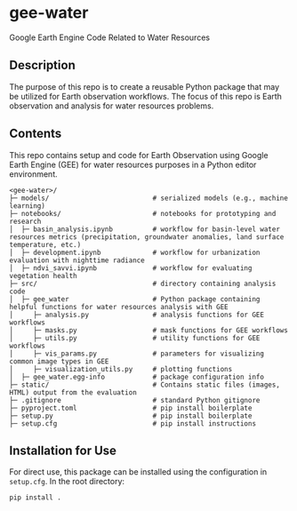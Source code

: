 # gee-water
Google Earth Engine Code Related to Water Resources

## Description
The purpose of this repo is to create a reusable Python package that may be utilized for Earth
observation workflows. The focus of this repo is Earth observation and analysis for water 
resources problems.

## Contents
This repo contains setup and code for Earth Observation using Google Earth Engine (GEE) 
for water resources purposes in a Python editor environment.

    <gee-water>/
    ├─ models/                          # serialized models (e.g., machine learning)
    ├─ notebooks/                       # notebooks for prototyping and research
    │  ├─ basin_analysis.ipynb          # workflow for basin-level water resources metrics (precipitation, groundwater anomalies, land surface temperature, etc.)
    │  ├─ development.ipynb             # workflow for urbanization evaluation with nighttime radiance
    │  ├─ ndvi_savvi.ipynb              # workflow for evaluating vegetation health
    ├─ src/                             # directory containing analysis code
    │  ├─ gee_water                     # Python package containing helpful functions for water resources analysis with GEE
    │     ├─ analysis.py                # analysis functions for GEE workflows
    │     ├─ masks.py                   # mask functions for GEE workflows
    │     ├─ utils.py                   # utility functions for GEE workflows
    │     ├─ vis_params.py              # parameters for visualizing common image types in GEE
    │     ├─ visualization_utils.py     # plotting functions
    │  ├─ gee_water.egg-info            # package configuration info
    ├─ static/                          # Contains static files (images, HTML) output from the evaluation
    ├─ .gitignore                       # standard Python gitignore
    ├─ pyproject.toml                   # pip install boilerplate
    ├─ setup.py                         # pip install boilerplate
    ├─ setup.cfg                        # pip install instructions

## Installation for Use
For direct use, this package can be installed using the configuration in `setup.cfg`. In the root directory:

    pip install .
